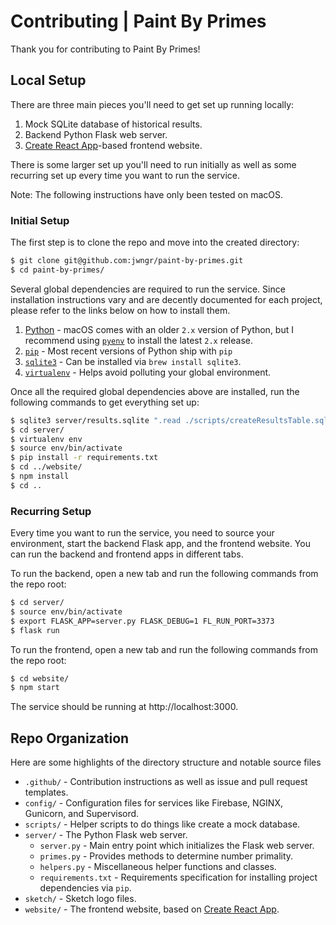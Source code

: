 # Contributing | Paint By Primes

Thank you for contributing to Paint By Primes!

## Local Setup

There are three main pieces you'll need to get set up running locally:

1.  Mock SQLite database of historical results.
2.  Backend Python Flask web server.
3.  [Create React App](https://github.com/facebook/create-react-app)-based frontend website.

There is some larger set up you'll need to run initially as well as some recurring set up every time
you want to run the service.

Note: The following instructions have only been tested on macOS.

### Initial Setup

The first step is to clone the repo and move into the created directory:

```bash
$ git clone git@github.com:jwngr/paint-by-primes.git
$ cd paint-by-primes/
```

Several global dependencies are required to run the service. Since installation instructions vary
and are decently documented for each project, please refer to the links below on how to install them.

1.  [Python](https://www.python.org/downloads/) - macOS comes with an older `2.x` version of Python,
    but I recommend using [`pyenv`](https://github.com/pyenv/pyenv) to install the latest `2.x`
    release.
1.  [`pip`](https://pip.pypa.io/en/stable/installing/) - Most recent versions of Python ship with
    `pip`
1.  [`sqlite3`](https://docs.python.org/3/library/sqlite3.html) - Can be installed via `brew install sqlite3`.
1.  [`virtualenv`](https://virtualenv.pypa.io/en/stable/installation/) - Helps avoid polluting your
    global environment.

Once all the required global dependencies above are installed, run the following commands to get
everything set up:

```bash
$ sqlite3 server/results.sqlite ".read ./scripts/createResultsTable.sql"
$ cd server/
$ virtualenv env
$ source env/bin/activate
$ pip install -r requirements.txt
$ cd ../website/
$ npm install
$ cd ..
```

### Recurring Setup

Every time you want to run the service, you need to source your environment, start the backend Flask
app, and the frontend website. You can run the backend and frontend apps in different tabs.

To run the backend, open a new tab and run the following commands from the repo root:

```bash
$ cd server/
$ source env/bin/activate
$ export FLASK_APP=server.py FLASK_DEBUG=1 FL_RUN_PORT=3373
$ flask run
```

To run the frontend, open a new tab and run the following commands from the repo root:

```bash
$ cd website/
$ npm start
```

The service should be running at http://localhost:3000.

## Repo Organization

Here are some highlights of the directory structure and notable source files

- `.github/` - Contribution instructions as well as issue and pull request templates.
- `config/` - Configuration files for services like Firebase, NGINX, Gunicorn, and Supervisord.
- `scripts/` - Helper scripts to do things like create a mock database.
- `server/` - The Python Flask web server.
  - `server.py` - Main entry point which initializes the Flask web server.
  - `primes.py` - Provides methods to determine number primality.
  - `helpers.py` - Miscellaneous helper functions and classes.
  - `requirements.txt` - Requirements specification for installing project dependencies via `pip`.
- `sketch/` - Sketch logo files.
- `website/` - The frontend website, based on [Create React App](https://github.com/facebook/create-react-app).
